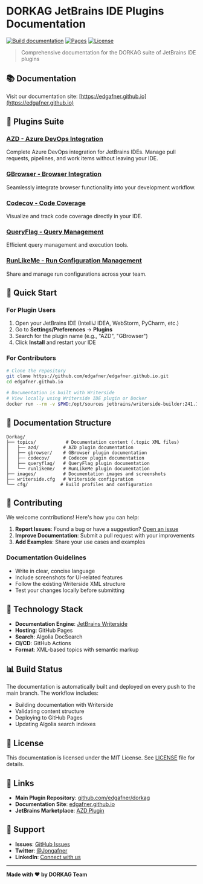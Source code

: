 # DORKAG JetBrains IDE Plugins Documentation

[![Build documentation](https://github.com/edgafner/edgafner.github.io/actions/workflows/build-docs.yml/badge.svg)](https://github.com/edgafner/edgafner.github.io/actions/workflows/build-docs.yml)
[![Pages](https://img.shields.io/badge/docs-live-brightgreen)](https://edgafner.github.io)
[![License](https://img.shields.io/badge/license-MIT-blue.svg)](LICENSE)

> Comprehensive documentation for the DORKAG suite of JetBrains IDE plugins

## 📚 Documentation

Visit our documentation site: [https://edgafner.github.io](https://edgafner.github.io)

## 🔌 Plugins Suite

### [AZD - Azure DevOps Integration](https://edgafner.github.io/azdlib.html)
Complete Azure DevOps integration for JetBrains IDEs. Manage pull requests, pipelines, and work items without leaving your IDE.

### [GBrowser - Browser Integration](https://edgafner.github.io/gbrowserlib.html)
Seamlessly integrate browser functionality into your development workflow.

### [Codecov - Code Coverage](https://edgafner.github.io/codecovlib.html)
Visualize and track code coverage directly in your IDE.

### [QueryFlag - Query Management](https://edgafner.github.io/queryflaglib.html)
Efficient query management and execution tools.

### [RunLikeMe - Run Configuration Management](https://edgafner.github.io/runlikemelib.html)
Share and manage run configurations across your team.

## 🚀 Quick Start

### For Plugin Users
1. Open your JetBrains IDE (IntelliJ IDEA, WebStorm, PyCharm, etc.)
2. Go to **Settings/Preferences** → **Plugins**
3. Search for the plugin name (e.g., "AZD", "GBrowser")
4. Click **Install** and restart your IDE

### For Contributors
```bash
# Clone the repository
git clone https://github.com/edgafner/edgafner.github.io.git
cd edgafner.github.io

# Documentation is built with Writerside
# View locally using Writerside IDE plugin or Docker
docker run --rm -v $PWD:/opt/sources jetbrains/writerside-builder:241.18775 /opt/builder.sh
```

## 📖 Documentation Structure

```
Dorkag/
├── topics/           # Documentation content (.topic XML files)
│   ├── azd/         # AZD plugin documentation
│   ├── gbrowser/    # GBrowser plugin documentation
│   ├── codecov/     # Codecov plugin documentation
│   ├── queryflag/   # QueryFlag plugin documentation
│   └── runlikeme/   # RunLikeMe plugin documentation
├── images/          # Documentation images and screenshots
├── writerside.cfg   # Writerside configuration
└── cfg/            # Build profiles and configuration
```

## 🤝 Contributing

We welcome contributions! Here's how you can help:

1. **Report Issues**: Found a bug or have a suggestion? [Open an issue](https://github.com/edgafner/edgafner.github.io/issues)
2. **Improve Documentation**: Submit a pull request with your improvements
3. **Add Examples**: Share your use cases and examples

### Documentation Guidelines
- Write in clear, concise language
- Include screenshots for UI-related features
- Follow the existing Writerside XML structure
- Test your changes locally before submitting

## 🔧 Technology Stack

- **Documentation Engine**: [JetBrains Writerside](https://www.jetbrains.com/writerside/)
- **Hosting**: GitHub Pages
- **Search**: Algolia DocSearch
- **CI/CD**: GitHub Actions
- **Format**: XML-based topics with semantic markup

## 📊 Build Status

The documentation is automatically built and deployed on every push to the main branch. The workflow includes:
- Building documentation with Writerside
- Validating content structure
- Deploying to GitHub Pages
- Updating Algolia search indexes

## 📝 License

This documentation is licensed under the MIT License. See [LICENSE](LICENSE) file for details.

## 🔗 Links

- **Main Plugin Repository**: [github.com/edgafner/dorkag](https://github.com/edgafner/dorkag)
- **Documentation Site**: [edgafner.github.io](https://edgafner.github.io)
- **JetBrains Marketplace**: [AZD Plugin](https://plugins.jetbrains.com/plugin/22319-azd)

## 👥 Support

- **Issues**: [GitHub Issues](https://github.com/edgafner/edgafner.github.io/issues)
- **Twitter**: [@Jongafner](https://twitter.com/Jongafner)
- **LinkedIn**: [Connect with us](https://www.linkedin.com/public-profile/settings)

---

**Made with ❤️ by DORKAG Team**